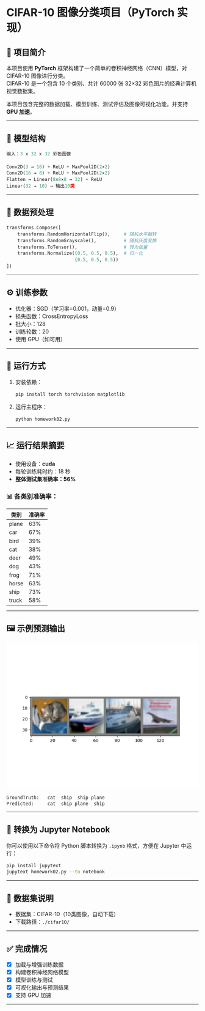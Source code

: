 # CIFAR-10 图像分类项目（PyTorch 实现）

## 📌 项目简介

本项目使用 **PyTorch** 框架构建了一个简单的卷积神经网络（CNN）模型，对 CIFAR-10 图像进行分类。  
CIFAR-10 是一个包含 10 个类别、共计 60000 张 32×32 彩色图片的经典计算机视觉数据集。

本项目包含完整的数据加载、模型训练、测试评估及图像可视化功能，并支持 **GPU 加速**。

---

## 🧠 模型结构

```python
输入：3 x 32 x 32 彩色图像

Conv2D(3 → 16) + ReLU + MaxPool2D(2×2)  
Conv2D(16 → 8) + ReLU + MaxPool2D(2×2)  
Flatten → Linear(8×8×8 → 32) + ReLU  
Linear(32 → 10) → 输出10类
````

---

## 🔧 数据预处理

```python
transforms.Compose([
    transforms.RandomHorizontalFlip(),     # 随机水平翻转
    transforms.RandomGrayscale(),          # 随机灰度变换
    transforms.ToTensor(),                 # 转为张量
    transforms.Normalize((0.5, 0.5, 0.5),  # 归一化
                         (0.5, 0.5, 0.5))
])
```

---

## ⚙️ 训练参数

* 优化器：SGD（学习率=0.001，动量=0.9）
* 损失函数：CrossEntropyLoss
* 批大小：128
* 训练轮数：20
* 使用 GPU（如可用）

---

## 🚀 运行方式

1. 安装依赖：

   ```bash
   pip install torch torchvision matplotlib
   ```

2. 运行主程序：

   ```bash
   python homework02.py
   ```

---

## 📈 运行结果摘要

* 使用设备：**cuda**
* 每轮训练耗时约：18 秒
* **整体测试集准确率：56%**

### 📊 各类别准确率：

| 类别    | 准确率 |
| ----- | --- |
| plane | 63% |
| car   | 67% |
| bird  | 39% |
| cat   | 38% |
| deer  | 49% |
| dog   | 43% |
| frog  | 71% |
| horse | 63% |
| ship  | 73% |
| truck | 58% |

---

## 🖼️ 示例预测输出
![示例图片](https://github.com/WYHANDSOME/homework02/blob/main/Figure_1.png)
```text
GroundTruth:   cat  ship  ship plane  
Predicted:     cat  ship plane  ship
```
---

## 🔄 转换为 Jupyter Notebook

你可以使用以下命令将 Python 脚本转换为 `.ipynb` 格式，方便在 Jupyter 中运行：

```bash
pip install jupytext
jupytext homework02.py --to notebook
```

---

## 📁 数据集说明

* 数据集：CIFAR-10（10类图像，自动下载）
* 下载路径：`./cifar10/`

---

## ✅ 完成情况

* [x] 加载与增强训练数据
* [x] 构建卷积神经网络模型
* [x] 模型训练与测试
* [x] 可视化输出与预测结果
* [x] 支持 GPU 加速

---



